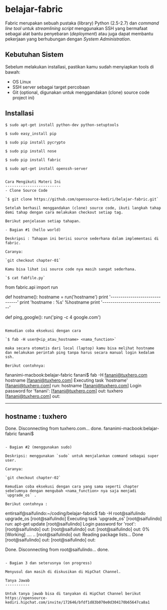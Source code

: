 belajar-fabric
==============

Fabric merupakan sebuah pustaka (library) Python (2.5-2.7) dan *command line tool* untuk *streamlining script* menggunakan SSH yang bermafaat sebagai alat bantu penyebaran (*deployment*) atau juga dapat membantu pekerjaan yang berhubungan dengan *System Administration*.

Kebutuhan Sistem
----------------

Sebelum melakukan installasi, pastikan kamu sudah menyiapkan tools di bawah:
- OS Linux
- SSH server sebagai target percobaan
- Git (optional, digunakan untuk menggandakan (clone) source code project ini)

Installasi
----------

```
$ sudo apt-get install python-dev python-setuptools

$ sudo easy_install pip

$ sudo pip install pycrypto

$ sudo pip install nose

$ sudo pip install fabric

$ sudo apt-get install openssh-server


Cara Mengikuti Materi Ini
-------------------------
- Clone Source Code

`$ git clone https://github.com/opensource-kediri/belajar-fabric.git`

Setelah berhasil menggandakan (clone) source code, ikuti langkah tahap demi tahap dengan cara melakukan checkout setiap tag.

Berikut penjelasan setiap tahapan.

- Bagian #1 (hello world)

Deskripsi : Tahapan ini berisi source sederhana dalam implementasi di fabric.

Caranya:

`git checkout chapter-01`

Kamu bisa lihat isi source code nya masih sangat sederhana.

`$ cat fabfile.py`

```
from fabric.api import run

def hostname():
    hostname = run('hostname')
    print '-------------------------------'
    print 'hostname : %s' %hostname
    print '-------------------------------'


def ping_google():
    run('ping -c 4 google.com')

```

Kemudian coba eksekusi dengan cara

`$ fab -H user@<ip_atau_hostname> <nama_function>`

maka secara otomatis dari local (laptop) kamu bisa melihat hostname dan melakukan perintah ping tanpa harus secara manual login kedalam ssh.

Berikut contohnya:

```
fananimi-macbook:belajar-fabric fanani$ fab -H fanani@tuxhero.com hostname
[fanani@tuxhero.com] Executing task 'hostname'
[fanani@tuxhero.com] run: hostname
[fanani@tuxhero.com] Login password for 'fanani':
[fanani@tuxhero.com] out: tuxhero
[fanani@tuxhero.com] out:

-------------------------------
hostname : tuxhero
-------------------------------

Done.
Disconnecting from tuxhero.com... done.
fananimi-macbook:belajar-fabric fanani$
```

- Bagian #2 (menggunakan sudo)

Deskripsi: menggunakan `sudo` untuk menjalankan command sebagai super user.

Caranya:

`git checkout chapter-02`

Kemudian coba eksekusi dengan cara yang sama seperti chapter sebelumnya dengan mengubah <nama_function> nya saja menjadi `upgrade_os` .

Berikut contohnya :

```
entirsaif@saifulindo:~/coding/belajar-fabric$ fab -H root@saifulindo upgrade_os
[root@saifulindo] Executing task 'upgrade_os'
[root@saifulindo] run: apt-get update
[root@saifulindo] Login password for 'root': 
[root@saifulindo] out: 
[root@saifulindo] out: 
[root@saifulindo] out: 0% [Working]
....
..
[root@saifulindo] out: Reading package lists... Done
[root@saifulindo] out: 
[root@saifulindo] out: 

Done.
Disconnecting from root@saifulindo... done.

```

- Bagian 3 dan seterusnya (on progress)

Menyusul dan masih di diskusikan di HipChat Channel.

Tanya Jawab
-----------

Untuk tanya jawab bisa di tanyakan di HipChat Channel berikut https://opensource-kediri.hipchat.com/invite/172646/bfdf1d83b070e0d304170b65647ca8a1
